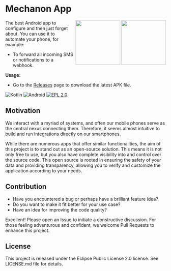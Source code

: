 # Mechanon App

<img align="right" width="140" src="https://github.com/erdos/mechanon/assets/5559823/352f2b27-d97c-40c7-a3c6-3b3de837ad68"/>
<img align="right" width="140" src="https://github.com/erdos/mechanon/assets/5559823/0c05b1a7-6a5c-47a7-a6a4-0552aa5cb6b0"/>

The best Android app to configure and then just forget about. You can use it to automate your phone, for example:

- To forward all incoming SMS or notifications to a webhook.

**Usage:**

- Go to the [Releases](https://github.com/erdos/mechanon/releases) page to download the latest APK file.

![Kotlin](https://img.shields.io/badge/kotlin-%237F52FF.svg?style=for-the-badge&logo=kotlin&logoColor=white)
![Android](https://img.shields.io/badge/Android-3DDC84?style=for-the-badge&logo=android&logoColor=white)
[![EPL 2.0](https://img.shields.io/badge/License-EPL%202.0-red.svg)](https://www.eclipse.org/legal/epl-2.0/)

## Motivation

We interact with a myriad of systems, and often our mobile phones serve as the central nexus connecting them.
Therefore, it seems almost intuitive to build and run integrations directly on our smartphones.

While there are numerous apps that offer similar functionalities,
the aim of this project is to stand out as an open-source solution.
This means it is not only free to use, but you also have complete visibility into and control over the source code.
This open source is rooted in ensuring the safety of your data and providing transparency,
allowing you to verify and customize the application according to your needs.

## Contribution

- Have you encountered a bug or perhaps have a brilliant feature idea?
- Do you want to make it fit better for your use case?
- Have an idea for improving the code quality?

Excellent! Please open an Issue to initiate a constructive discussion.
For those feeling adventurous and confident, we welcome Pull Requests to enhance this project.

## License

This project is released under the Eclipse Public License 2.0 license. See LICENSE.md file for details.
